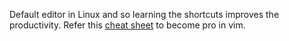 Default editor in Linux and so learning the shortcuts improves the productivity. Refer this [cheat sheet](https://vim.rtorr.com/) to become pro in vim.